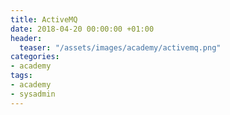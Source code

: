 ```yaml
---
title: ActiveMQ
date: 2018-04-20 00:00:00 +01:00
header:
  teaser: "/assets/images/academy/activemq.png"
categories:
- academy
tags:
- academy
- sysadmin
---
```

